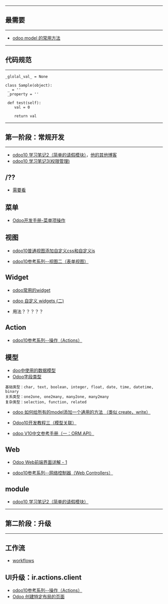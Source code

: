 
------------------------
## 最需要
------------------------

* [odoo model 的常用方法](https://blog.csdn.net/catstarxcode/article/details/80367620)

------------------------
## 代码规范
------------------------

```
_glolal_val_ = None

class Sample(object):
 _ = ''
 _property = ''

 def test(self):
 	val = 0

 	return val
```

------------------------
## 第一阶段：常规开发
------------------------

* [odoo10 学习笔记2（简单的请假模块）](https://www.jianshu.com/p/7b154004cfe1)，[他的其他博客](https://www.jianshu.com/u/d4607d4b7c50)
* [odoo10 学习笔记3(权限管理)](https://www.jianshu.com/p/bc4e9db349a2)

## /??

* [需要看](https://blog.csdn.net/j_z10/article/category/6272798)

## 菜单

* [Odoo开发手册-菜单项操作](https://blog.csdn.net/tom21s/article/details/51737748)

## 视图

* [odoo10普通视图添加自定义css和自定义js](https://blog.csdn.net/qingtianjushi/article/details/78597040?utm_source=blogxgwz7)

* [odoo10参考系列--视图二（表单视图）](https://blog.csdn.net/mzl87/article/details/79752670?utm_source=blogxgwz23)

## Widget

* [odoo常用的widget](https://blog.csdn.net/Beyond_F4/article/details/82458801?utm_source=blogxgwz4)

* [odoo 自定义 widgets (二)](https://blog.csdn.net/weixin_37583798/article/details/81201458?utm_source=blogxgwz1)

* 用法？？？？？

## Action

* [odoo10参考系列--操作（Actions）](https://blog.csdn.net/mzl87/article/details/79754834?utm_source=blogxgwz18)


## 模型

* [doo中使用的数据模型](https://www.cnblogs.com/hellojesson/p/7061010.html)
* [Odoo字段类型](http://www.cnblogs.com/cnodoo/p/9278620.html)

```
基础类型：char, text, boolean, integer, float, date, time, datetime, binary 
关系类型：one2one, one2many, many2one, many2many 
复杂类型：selection, function, related
```

* [odoo 如何给所有的model添加一个通用的方法 （类似 create，write）](https://blog.csdn.net/cl123cpzaihu/article/details/81326281)

* [Odoo10开发教程三（模型关联）](https://www.jianshu.com/p/555a18060514)

* [odoo V10中文参考手册（一：ORM API）](https://www.jianshu.com/p/88f6f79756be)

## Web

* [Odoo Web前端界面详解 - 1](https://blog.csdn.net/J_z10/article/details/79247533?utm_source=blogxgwz0)

* [odoo10参考系列--网络控制器（Web Controllers）](https://blog.csdn.net/mzl87/article/details/79787756)

## module

* [odoo10 学习笔记2（简单的请假模块）](https://www.jianshu.com/p/7b154004cfe1)



------------------------
## 第二阶段：升级
------------------------

## 工作流

* [workflows](https://www.odoo.com/documentation/10.0/reference/workflows.html)

## UI升级：ir.actions.client

* [odoo10参考系列--操作（Actions）](https://blog.csdn.net/mzl87/article/details/79754834)
* [Odoo 创建特定布局的页面](https://blog.csdn.net/Pompeii/article/details/76098344?utm_source=blogxgwz0)
